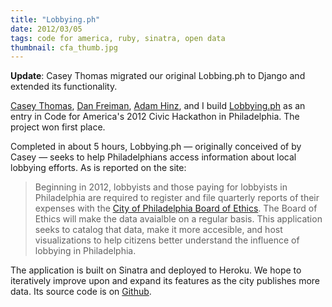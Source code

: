 ```yaml
---
title: "Lobbying.ph"
date: 2012/03/05
tags: code for america, ruby, sinatra, open data
thumbnail: cfa_thumb.jpg
---
```


<b>Update</b>: Casey Thomas migrated our original Lobbing.ph to Django and extended its functionality.

[Casey Thomas](http://twitter.com/caseypt), [Dan Freiman](http://twitter.com/dannyjf), [Adam Hinz](http://twitter.com/ahinz), and I build [Lobbying.ph](http://lobbying.ph) as an entry in Code for America's 2012 Civic Hackathon in Philadelphia. The project won first place.

Completed in about 5 hours, Lobbying.ph &mdash; originally conceived of by Casey &mdash; seeks to help Philadelphians access information about local lobbying efforts. As is reported on the site:

> Beginning in 2012, lobbyists and those paying for lobbyists in Philadelphia are required to register and file quarterly reports of their expenses with the <a href="http://www.phila.gov/ethicsboard/lobbying.html">City of Philadelphia Board of Ethics</a>. The Board of Ethics will make the data avaialble on a regular basis. This application seeks to catalog that data, make it more accesible, and host visualizations to help citizens better understand the influence of lobbying in Philadelphia.

The application is built on Sinatra and deployed to Heroku. We hope to iteratively improve upon and expand its features as the city publishes more data. Its source code is on <a href="https://github.com/caseypt/lobbying.ph">Github</a>.
